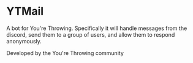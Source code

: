 # YTMail
A bot for You're Throwing. Specifically it will handle messages from the discord, send them to a group of users, and allow them to respond anonymously. 

Developed by the You're Throwing community